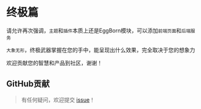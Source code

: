 # 终极篇

请允许再次强调，`主题`和`插件`本质上还是EggBorn模块，可以添加`前端页面`和`后端服务`

`大象无形`，终极武器掌握在您的手中，能呈现出什么效果，完全取决于您的想象力

欢迎贡献您的智慧和产品到社区，谢谢！

## GitHub贡献

> 有任何疑问，欢迎提交 [issue](https://github.com/zhennann/cabloy/issues)！
